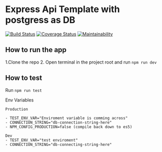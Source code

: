 
# Express Api Template with postgress as DB
[![Build Status](https://travis-ci.com/Kyle690/postgressApi.svg?branch=master)](https://travis-ci.com/Kyle690/postgressApi)
[![Coverage Status](https://coveralls.io/repos/github/Kyle690/postgressApi/badge.svg)](https://coveralls.io/github/Kyle690/postgressApi)
[![Maintainability](https://api.codeclimate.com/v1/badges/e77dbe7b186850fd0739/maintainability)](https://codeclimate.com/github/Kyle690/postgressApi/maintainability)

## How to run the app

1.Clone the repo
2. Open terminal in the project root and run `npm run dev`

## How to test
Run `npm run test`



Env Variables


    Production
    
    - TEST_ENV_VAR="Enviroment variable is comming across"
    - CONNECTION_STRING="db-connection-string-here"
    - NPM_CONFIG_PRODUCTION=false (compile back down to es5)
    
    Dev
    - TEST_ENV_VAR="test enviroment"
    - CONNECTION_STRING="db-connecting-string-here"
    
